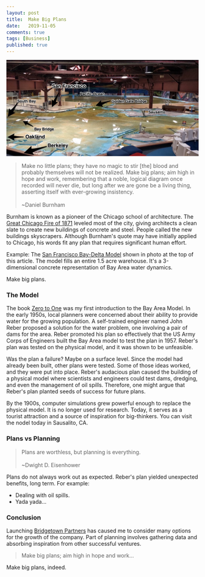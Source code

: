 ```yaml
---
layout: post
title:  Make Big Plans
date:   2019-11-05
comments: true
tags: [Business]
published: true
---
```


<img src="/images/bay_area_plan_san_francisco.jpg" width="800" alt="Bay Area Plan San Francisco, California, USA" title="Bay Area Plan San Francisco, California, USA">

>Make no little plans; they have no magic to stir [the] blood and probably themselves will not be realized. Make big plans; aim high in hope and work, remembering that a noble, logical diagram once recorded will never die, but long after we are gone be a living thing, asserting itself with ever-growing insistency.
&nbsp;<br/>&nbsp;<br/>
~Daniel Burnham

Burnham is known as a pioneer of the Chicago school of architecture. The [Great Chicago Fire of 1871](https://en.wikipedia.org/wiki/Great_Chicago_Fire) leveled most of the city, giving architects a clean slate to create new buildings of concrete and steel. People called the new buildings skyscrapers. Although Burnham's quote may have initially applied to Chicago, his words fit any plan that requires significant human effort.

Example: The [San Francisco Bay-Delta Model](https://www.spn.usace.army.mil/Missions/Recreation/Bay-Model-Visitor-Center/) shown in photo at the top of this article. The model fills an entire 1.5 acre warehouse. It's a 3-dimensional concrete representation of Bay Area water dynamics. 

Make big plans.

<!--more-->

### The Model

The book [Zero to One](/blog/2019/10/28/zero-to-one/) was my first introduction to the Bay Area Model. In the early 1950s, local planners were concerned about their ability to provide water for the growing population. A self-trained engineer named John Reber proposed a solution for the water problem, one involving a pair of dams for the area. Reber promoted his plan so effectively that the US Army Corps of Engineers built the Bay Area model to test the plan in 1957. Reber's plan was tested on the physical model, and it was shown to be unfeasible.

Was the plan a failure? Maybe on a surface level. Since the model had already been built, other plans were tested. Some of those ideas worked, and they were put into place. Reber's audacious plan caused the building of a physical model where scientists and engineers could test dams, dredging, and even the management of oil spills. Therefore, one might argue that Reber's plan planted seeds of success for future plans.

By the 1900s, computer simulations grew powerful enough to replace the physical model. It is no longer used for research. Today, it serves as a tourist attraction and a source of inspiration for big-thinkers. You can visit the nodel today in Sausalito, CA. 

### Plans vs Planning

>Plans are worthless, but planning is everything.
&nbsp;<br/>&nbsp;<br/>
~Dwight D. Eisenhower

Plans do not always work out as expected. Reber's plan yielded unexpected benefits, long term. For example:

* Dealing with oil spills.
* Yada yada...


### Conclusion

Launching [Bridgetown Partners](http://bridgetownpartners.com) has caused me to consider many options for the growth of the company. Part of planning involves gathering data and absorbing inspiration from other successful ventures.

>Make big plans; aim high in hope and work...

Make big plans, indeed.

